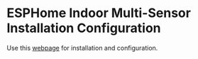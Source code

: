 # ESPHome Indoor Multi-Sensor Installation Configuration

Use this [webpage](https://mikelawrence.github.io/esphome-indoor-multi-sensor/) for installation and configuration.